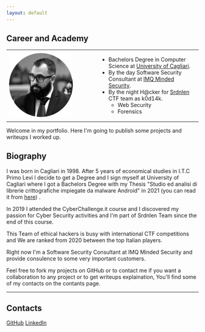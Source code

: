 ```yaml
---
layout: default
---
```


<h2>Career and Academy</h2>
<table>
  <tr>
    <td>
      <img src="/assets/images/profile.png" alt="profilePhoto" width="75%">
    </td>
    <td>
      <ul>
        <li>Bachelors Degree in Computer Science at <a href="https://www.unica.it" target="_blank">University of Cagliari</a>.</li>
        <li>By the day Software Security Consultant at <a href="https://mindedsecurity.com" target="_blank">IMQ Minded Security</a>.</li>
        <li>
            By the night H@cker for <a href="https://srdnlen.unica.it" target="_blank">Srdnlen</a> CTF team as k0d14k.
            <ul>
                <li>Web Security</li>
                <li>Forensics</li>
            </ul>
        </li>
      </ul>
    </td>
  </tr>
</table>
<p>Welcome in my portfolio. Here I'm going to publish some projects and writeups I worked up.</p>

<h2>Biography</h2>
<p>
    I was born in Cagliari in 1998. After 5 years of economical studies in I.T.C Primo Levi I decide to get a Degree and 
    I sign myself at University of Cagliari where I got a Bachelors Degree with my Thesis "Studio ed analisi di librerie 
    crittografiche impiegate da malware Android" in 2021 (you can read it from <a href="{{'/assets/pdf/tesi_puzzoni.pdf'}}" target="_blank">here</a>) .
</p>
<p>In 2019 I attended the CyberChallenge.it course and I discovered my passion for Cyber Security activities and I'm part of Srdnlen Team since the end of this course.</p>
<p>This Team of ethical hackers is busy with international CTF competitions and We are ranked from 2020 between the top Italian players.</p>
<p>Right now I'm a Software Security Consultant at IMQ Minded Security and provide consulence to some very important customers.</p>
<p>Feel free to fork my projects on GitHub or to contact me if you want a collaboration to any project or to get writeups explaination, You'll find some of my contacts on the contants page.</p>

<hr>

<h2>Contacts</h2>
<a href="https://www.github.com/lucapuzzoni" target="_blank" class="btn btn-success">GitHub</a>
<a href="https://it.linkedin.com/in/lucapuzzoni" target="_blank" class="btn btn-success">LinkedIn</a>